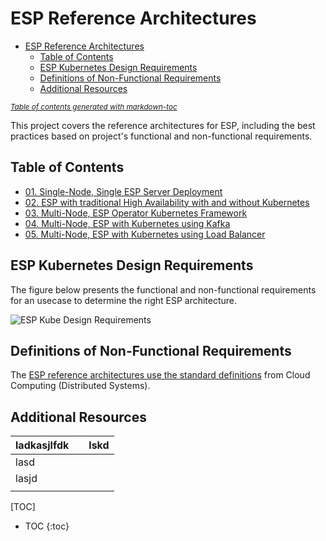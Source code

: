 # ESP Reference Architectures

- [ESP Reference Architectures](#esp-reference-architectures)
  * [Table of Contents](#table-of-contents)
  * [ESP Kubernetes Design Requirements](#esp-kubernetes-design-requirements)
  * [Definitions of Non-Functional Requirements](#definitions-of-non-functional-requirements)
  * [Additional Resources](#additional-resources)

<small><i><a href='http://ecotrust-canada.github.io/markdown-toc/'>Table of contents generated with markdown-toc</a></i></small>


This project covers the reference architectures for ESP, including the best practices based on project's functional and non-functional requirements.

## Table of Contents
* [01. Single-Node, Single ESP Server Deployment](01_Single_Node_Single_ESP_Server_Deployment/Single_ESP_Server.md)
* [02. ESP with traditional High Availability with and without Kubernetes](02_ESP_With_HA/ESP_With_HA.md)
* [03. Multi-Node, ESP Operator Kubernetes Framework](03_Multi_Node_ESP_Kubernetes/multi_node_esp_kubernetes_operator_framework.md)
* [04. Multi-Node, ESP with Kubernetes using Kafka](04_Multi_Node_ESP_Kube_with_Kafka/multi_node_esp_kubernetes_using_kafka.md)
* [05. Multi-Node, ESP with Kubernetes using Load Balancer](05_Multi_Node_ESP_Kube_with_LoadBalancer/multi_node_esp_kubernetes_using_loadbalancer.md)

## ESP Kubernetes Design Requirements
The figure below presents the functional and non-functional requirements for an usecase to determine the right ESP architecture.

![ESP Kube Design Requirements](Functional_and_Non_functional_Diagram.png)

## Definitions of Non-Functional Requirements
The [ESP reference architectures use the standard definitions](definitions.md) from Cloud Computing (Distributed Systems). 

## Additional Resources

| ladkasjlfdk |      | lskd |
| ----------- | ---- | ---- |
| lasd        |      |      |
| lasjd       |      |      |
|             |      |      |

[TOC]

* TOC
{:toc}

